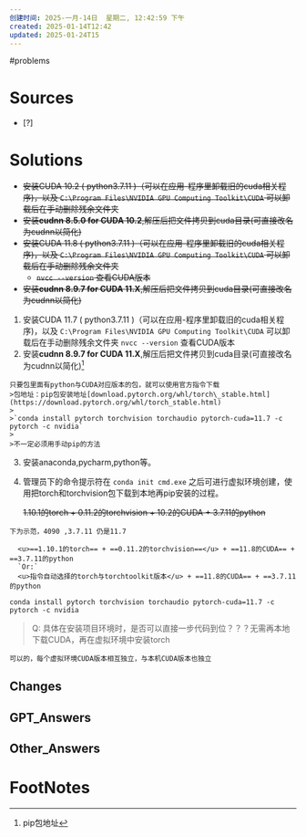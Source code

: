 ```yaml
---
创建时间: 2025-一月-14日  星期二, 12:42:59 下午
created: 2025-01-14T12:42
updated: 2025-01-24T15
---
```

#problems 

# Sources

- [?] 


# Solutions
- ~~安装CUDA 10.2 ( python3.7.11 )（可以在应用-程序里卸载旧的cuda相关程序)，以及 `C:\Program Files\NVIDIA GPU Computing Toolkit\CUDA` 可以卸载后在手动删除残余文件夹~~
- ~~安装**cudnn 8.5.0 for CUDA 10.2**,解压后把文件拷贝到cuda目录(可直接改名为cudnn以简化)~~
-  ~~安装CUDA 11.8 ( python3.7.11 )（可以在应用-程序里卸载旧的cuda相关程序)，以及 `C:\Program Files\NVIDIA GPU Computing Toolkit\CUDA` 可以卸载后在手动删除残余文件夹~~
   - ~~`nvcc --version` 查看CUDA版本~~
- ~~安装**cudnn 8.9.7 for CUDA 11.X**,解压后把文件拷贝到cuda目录(可直接改名为cudnn以简化)~~
   
1. 安装CUDA 11.7 ( python3.7.11 )（可以在应用-程序里卸载旧的cuda相关程序)，以及 `C:\Program Files\NVIDIA GPU Computing Toolkit\CUDA` 可以卸载后在手动删除残余文件夹
   `nvcc --version` 查看CUDA版本
2. 安装**cudnn 8.9.7 for CUDA 11.X**,解压后把文件拷贝到cuda目录(可直接改名为cudnn以简化)[^2]
```ad-summary
只要包里面有python与CUDA对应版本的包，就可以使用官方指令下载
>包地址：pip包安装地址[download.pytorch.org/whl/torch\_stable.html](https://download.pytorch.org/whl/torch_stable.html)
>
>`conda install pytorch torchvision torchaudio pytorch-cuda=11.7 -c pytorch -c nvidia`
>
>不一定必须用手动pip的方法
```
3. 安装anaconda,pycharm,python等。
4. 管理员下的命令提示符在 `conda init cmd.exe` 之后可进行虚拟环境创建，使用把torch和torchvision包下载到本地再pip安装的过程。
   
   ~~1.10.1的torch + 0.11.2的torchvision + 10.2的CUDA + 3.7.11的python~~
 ```ad-note
下为示范，4090 ,3.7.11 仍是11.7

   <u>==1.10.1的torch== + ==0.11.2的torchvision==</u> + ==11.8的CUDA== + ==3.7.11的python
   `Or:`
   <u>指令自动选择的torch与torchtoolkit版本</u> + ==11.8的CUDA== + ==3.7.11的python
```


`conda install pytorch torchvision torchaudio pytorch-cuda=11.7 -c pytorch -c nvidia`


>Q: 具体在安装项目环境时，是否可以直接一步代码到位？？？无需再本地下载CUDA，再在虚拟环境中安装torch

```ad-success
可以的，每个虚拟环境CUDA版本相互独立，与本机CUDA版本也独立
```

## Changes


## GPT_Answers


## Other_Answers


# FootNotes

[^2]: pip包地址